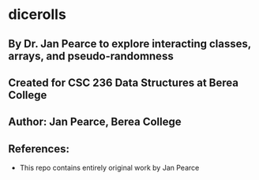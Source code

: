 # dicerolls
## By Dr. Jan Pearce to explore interacting classes, arrays, and pseudo-randomness
## Created for CSC 236 Data Structures at Berea College

## Author: Jan Pearce, Berea College


## References:
- This repo contains entirely original work by Jan Pearce
